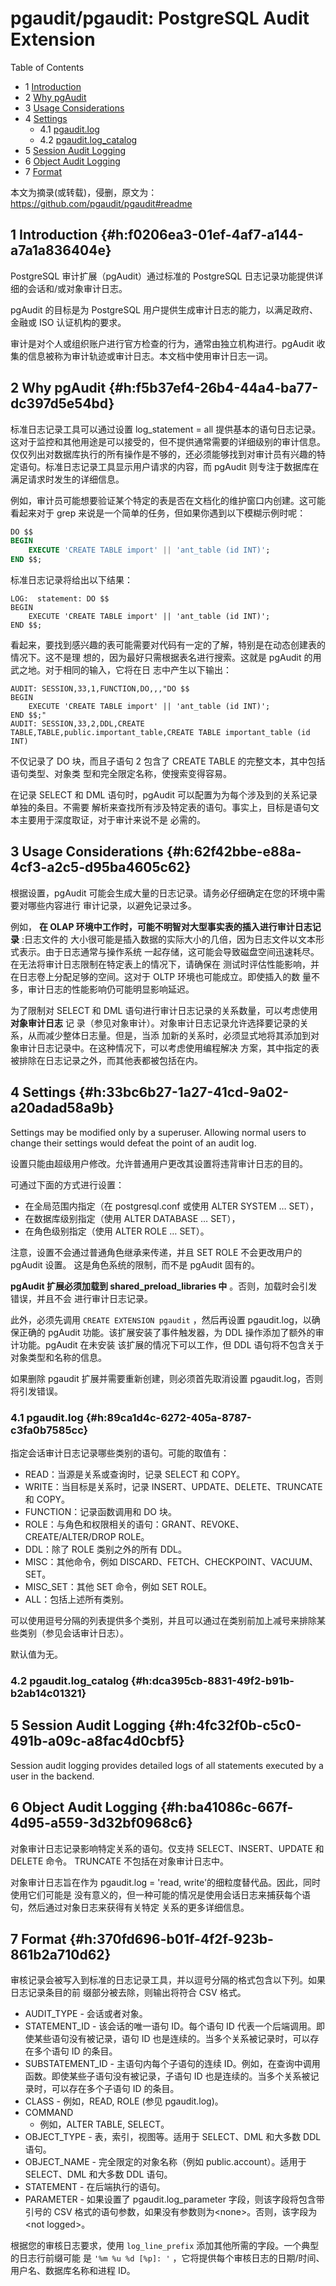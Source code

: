 # pgaudit/pgaudit: PostgreSQL Audit Extension


<div class="ox-hugo-toc toc has-section-numbers">

<div class="heading">Table of Contents</div>

- <span class="section-num">1</span> [Introduction](#h:f0206ea3-01ef-4af7-a144-a7a1a836404e)
- <span class="section-num">2</span> [Why pgAudit](#h:f5b37ef4-26b4-44a4-ba77-dc397d5e54bd)
- <span class="section-num">3</span> [Usage Considerations](#h:62f42bbe-e88a-4cf3-a2c5-d95ba4605c62)
- <span class="section-num">4</span> [Settings](#h:33bc6b27-1a27-41cd-9a02-a20adad58a9b)
    - <span class="section-num">4.1</span> [pgaudit.log](#h:89ca1d4c-6272-405a-8787-c3fa0b7585cc)
    - <span class="section-num">4.2</span> [pgaudit.log_catalog](#h:dca395cb-8831-49f2-b91b-b2ab14c01321)
- <span class="section-num">5</span> [Session Audit Logging](#h:4fc32f0b-c5c0-491b-a09c-a8fac4d0cbf5)
- <span class="section-num">6</span> [Object Audit Logging](#h:ba41086c-667f-4d95-a559-3d32bf0968c6)
- <span class="section-num">7</span> [Format](#h:370fd696-b01f-4f2f-923b-861b2a710d62)

</div>
<!--endtoc-->


本文为摘录(或转载)，侵删，原文为： https://github.com/pgaudit/pgaudit#readme



## <span class="section-num">1</span> Introduction {#h:f0206ea3-01ef-4af7-a144-a7a1a836404e}

PostgreSQL 审计扩展（pgAudit）通过标准的 PostgreSQL 日志记录功能提供详细的会话和/或对象审计日志。

pgAudit 的目标是为 PostgreSQL 用户提供生成审计日志的能力，以满足政府、金融或 ISO 认证机构的要求。

审计是对个人或组织账户进行官方检查的行为，通常由独立机构进行。pgAudit 收集的信息被称为审计轨迹或审计日志。本文档中使用审计日志一词。


## <span class="section-num">2</span> Why pgAudit {#h:f5b37ef4-26b4-44a4-ba77-dc397d5e54bd}

标准日志记录工具可以通过设置 log_statement = all 提供基本的语句日志记录。这对于监控和其他用途是可以接受的，但不提供通常需要的详细级别的审计信息。仅仅列出对数据库执行的所有操作是不够的，还必须能够找到对审计员有兴趣的特定语句。标准日志记录工具显示用户请求的内容，而 pgAudit 则专注于数据库在满足请求时发生的详细信息。

例如，审计员可能想要验证某个特定的表是否在文档化的维护窗口内创建。这可能看起来对于 grep 来说是一个简单的任务，但如果你遇到以下模糊示例时呢：

```sql
DO $$
BEGIN
    EXECUTE 'CREATE TABLE import' || 'ant_table (id INT)';
END $$;
```

标准日志记录将给出以下结果：

```text
LOG:  statement: DO $$
BEGIN
    EXECUTE 'CREATE TABLE import' || 'ant_table (id INT)';
END $$;
```

看起来，要找到感兴趣的表可能需要对代码有一定的了解，特别是在动态创建表的情况下。这不是理
想的，因为最好只需根据表名进行搜索。这就是 pgAudit 的用武之地。对于相同的输入，它将在日
志中产生以下输出：

```text
AUDIT: SESSION,33,1,FUNCTION,DO,,,"DO $$
BEGIN
    EXECUTE 'CREATE TABLE import' || 'ant_table (id INT)';
END $$;"
AUDIT: SESSION,33,2,DDL,CREATE TABLE,TABLE,public.important_table,CREATE TABLE important_table (id INT)
```

不仅记录了 DO 块，而且子语句 2 包含了 CREATE TABLE 的完整文本，其中包括语句类型、对象类
型和完全限定名称，使搜索变得容易。

在记录 SELECT 和 DML 语句时，pgAudit 可以配置为为每个涉及到的关系记录单独的条目。不需要
解析来查找所有涉及特定表的语句。事实上，目标是语句文本主要用于深度取证，对于审计来说不是
必需的。


## <span class="section-num">3</span> Usage Considerations {#h:62f42bbe-e88a-4cf3-a2c5-d95ba4605c62}

根据设置，pgAudit 可能会生成大量的日志记录。请务必仔细确定在您的环境中需要对哪些内容进行
审计记录，以避免记录过多。

例如， **在 OLAP 环境中工作时，可能不明智对大型事实表的插入进行审计日志记录** :日志文件的
大小很可能是插入数据的实际大小的几倍，因为日志文件以文本形式表示。由于日志通常与操作系统
一起存储，这可能会导致磁盘空间迅速耗尽。在无法将审计日志限制在特定表上的情况下，请确保在
测试时评估性能影响，并在日志卷上分配足够的空间。这对于 OLTP 环境也可能成立。即使插入的数
量不多，审计日志的性能影响仍可能明显影响延迟。

为了限制对 SELECT 和 DML 语句进行审计日志记录的关系数量，可以考虑使用 **对象审计日志** 记
录（参见对象审计）。对象审计日志记录允许选择要记录的关系，从而减少整体日志量。但是，当添
加新的关系时，必须显式地将其添加到对象审计日志记录中。在这种情况下，可以考虑使用编程解决
方案，其中指定的表被排除在日志记录之外，而其他表都被包括在内。


## <span class="section-num">4</span> Settings {#h:33bc6b27-1a27-41cd-9a02-a20adad58a9b}

Settings may be modified only by a superuser. Allowing normal users to change their
settings would defeat the point of an audit log.

设置只能由超级用户修改。允许普通用户更改其设置将违背审计日志的目的。

可通过下面的方式进行设置：

-   在全局范围内指定（在 postgresql.conf 或使用 ALTER SYSTEM &#x2026; SET），
-   在数据库级别指定（使用 ALTER DATABASE &#x2026; SET），
-   在角色级别指定（使用 ALTER ROLE &#x2026; SET）。

注意，设置不会通过普通角色继承来传递，并且 SET ROLE 不会更改用户的 pgAudit 设置。
这是角色系统的限制，而不是 pgAudit 固有的。

**pgAudit 扩展必须加载到 shared_preload_libraries 中** 。否则，加载时会引发错误，并且不会
进行审计日志记录。

此外，必须先调用 `CREATE EXTENSION pgaudit` ，然后再设置 pgaudit.log，以确保正确的
pgAudit 功能。该扩展安装了事件触发器，为 DDL 操作添加了额外的审计功能。pgAudit 在未安装
该扩展的情况下可以工作，但 DDL 语句将不包含关于对象类型和名称的信息。

如果删除 pgaudit 扩展并需要重新创建，则必须首先取消设置 pgaudit.log，否则将引发错误。


### <span class="section-num">4.1</span> pgaudit.log {#h:89ca1d4c-6272-405a-8787-c3fa0b7585cc}

指定会话审计日志记录哪些类别的语句。可能的取值有：

-   READ：当源是关系或查询时，记录 SELECT 和 COPY。
-   WRITE：当目标是关系时，记录 INSERT、UPDATE、DELETE、TRUNCATE 和 COPY。
-   FUNCTION：记录函数调用和 DO 块。
-   ROLE：与角色和权限相关的语句：GRANT、REVOKE、CREATE/ALTER/DROP ROLE。
-   DDL：除了 ROLE 类别之外的所有 DDL。
-   MISC：其他命令，例如 DISCARD、FETCH、CHECKPOINT、VACUUM、SET。
-   MISC_SET：其他 SET 命令，例如 SET ROLE。
-   ALL：包括上述所有类别。

可以使用逗号分隔的列表提供多个类别，并且可以通过在类别前加上减号来排除某些类别（参见会话审计日志）。

默认值为无。


### <span class="section-num">4.2</span> pgaudit.log_catalog {#h:dca395cb-8831-49f2-b91b-b2ab14c01321}


## <span class="section-num">5</span> Session Audit Logging {#h:4fc32f0b-c5c0-491b-a09c-a8fac4d0cbf5}

Session audit logging provides detailed logs of all statements executed by a user in the
backend.


## <span class="section-num">6</span> Object Audit Logging {#h:ba41086c-667f-4d95-a559-3d32bf0968c6}

对象审计日志记录影响特定关系的语句。仅支持 SELECT、INSERT、UPDATE 和 DELETE 命令。
TRUNCATE 不包括在对象审计日志中。

对象审计日志旨在作为 pgaudit.log = 'read, write'的细粒度替代品。因此，同时使用它们可能是
没有意义的，但一种可能的情况是使用会话日志来捕获每个语句，然后通过对象日志来获得有关特定
关系的更多详细信息。


## <span class="section-num">7</span> Format {#h:370fd696-b01f-4f2f-923b-861b2a710d62}

审核记录会被写入到标准的日志记录工具，并以逗号分隔的格式包含以下列。如果日志记录条目的前
缀部分被去除，则输出将符合 CSV 格式。

-   AUDIT_TYPE - 会话或者对象。
-   STATEMENT_ID - 该会话的唯一语句 ID。每个语句 ID 代表一个后端调用。即使某些语句没有被记录，语句 ID 也是连续的。当多个关系被记录时，可以存在多个语句 ID 的条目。
-   SUBSTATEMENT_ID - 主语句内每个子语句的连续 ID。例如，在查询中调用函数。即使某些子语句没有被记录，子语句 ID 也是连续的。当多个关系被记录时，可以存在多个子语句 ID 的条目。
-   CLASS - 例如，READ, ROLE (参见 pgaudit.log)。
-   COMMAND
    -   例如，ALTER TABLE, SELECT。
-   OBJECT_TYPE - 表，索引，视图等。适用于 SELECT、DML 和大多数 DDL 语句。
-   OBJECT_NAME - 完全限定的对象名称（例如 public.account）。适用于 SELECT、DML 和大多数 DDL 语句。
-   STATEMENT - 在后端执行的语句。
-   PARAMETER - 如果设置了 pgaudit.log_parameter 字段，则该字段将包含带引号的 CSV 格式的语句参数，如果没有参数则为&lt;none&gt;。否则，该字段为&lt;not logged&gt;。

根据您的审核日志要求，使用 `log_line_prefix` 添加其他所需的字段。一个典型的日志行前缀可能
是 `'%m %u %d [%p]: '` ，它将提供每个审核日志的日期/时间、用户名、数据库名称和进程 ID。

